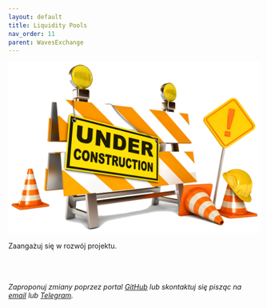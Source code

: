 ```yaml
---
layout: default
title: Liquidity Pools
nav_order: 11
parent: WavesExchange
---
```


![Under Construction](/images/under-construction.png)

Zaangażuj się w rozwój projektu.

\
\
\
*Zaproponuj zmiany poprzez portal [GitHub](https://github.com/wxpl/wxpl.github.io) lub skontaktuj się pisząc na [email](mailto:contact@wxpl.club) lub [Telegram](https://t.me/waves_polska).*